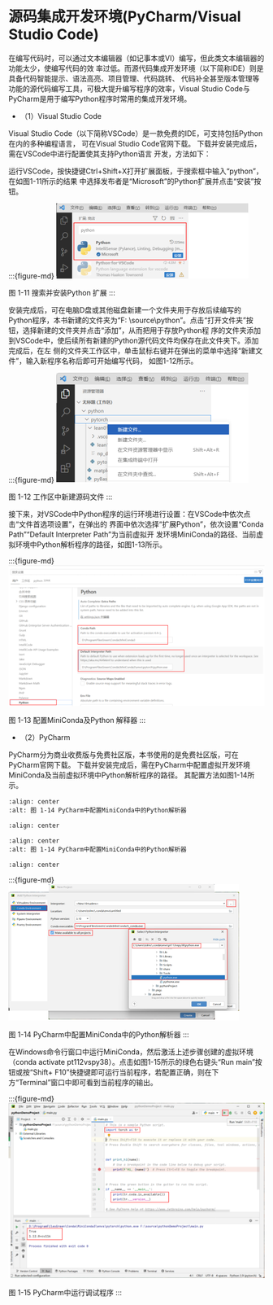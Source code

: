 # 源码集成开发环境(PyCharm/Visual Studio Code)


在编写代码时，可以通过文本编辑器（如记事本或VI）编写，但此类文本编辑器的功能太少，使编写代码的效
率过低。而源代码集成开发环境（以下简称IDE）则是具备代码智能提示、语法高亮、项目管理、代码跳转、
代码补全甚至版本管理等功能的源代码编写工具，可极大提升编写程序的效率，Visual
Studio Code与PyCharm是用于编写Python程序时常用的集成开发环境。

- （1）Visual Studio Code


Visual Studio Code（以下简称VSCode）是一款免费的IDE，可支持包括Python在内的多种编程语言，
可在Visual Studio Code官网下载。 下载并安装完成后，需在VSCode中进行配置使其支持Python语言
开发，方法如下：


运行VSCode，按快捷键Ctrl+Shift+X打开扩展面板，于搜索框中输入“python”，在如图1-11所示的结果
中选择发布者是“Microsoft”的Python扩展并点击“安装”按钮。

:::{figure-md}
<img src="../../_static/1/1.4/1-11.png" alt="图 1-11 搜索并安装Python 扩展">

图 1-11 搜索并安装Python 扩展
:::


安装完成后，可在电脑D盘或其他磁盘新建一个文件夹用于存放后续编写的Python程序，本书新建的文件夹为“F:
\source\python”。点击“打开文件夹”按钮，选择新建的文件夹并点击“添加”，从而把用于存放Python程
序的文件夹添加到VSCode中，使后续所有新建的Python源代码文件均保存在此文件夹下。添加完成后，在左
侧的文件夹工作区中，单击鼠标右键并在弹出的菜单中选择“新建文件”，输入新程序名称后即可开始编写代码，
如图1-12所示。

:::{figure-md}
<img src="../../_static/1/1.4/1-12.png" alt="图 1-12 工作区中新建源码文件">

图 1-12 工作区中新建源码文件
:::


接下来，对VSCode中Python程序的运行环境进行设置：在VSCode中依次点击“文件首选项设置”，在弹出的
界面中依次选择“扩展Python”，依次设置“Conda Path”“Default Interpreter Path”为当前虚拟开
发环境MiniConda的路径、当前虚拟环境中Python解析程序的路径，如图1-13所示。

:::{figure-md}
<img src="../../_static/1/1.4/1-13.png" alt="图 1-13 配置MiniConda及Python 解释器">

图 1-13 配置MiniConda及Python 解释器
:::



- （2）PyCharm


PyCharm分为商业收费版与免费社区版，本书使用的是免费社区版，可在PyCharm官网下载。
下载并安装完成后，需在PyCharm中配置虚拟开发环境MiniConda及当前虚拟环境中Python解析程序的路径。
其配置方法如图1-14所示。

```{image} ../../_static/1/1.4/1-14-1.png
:align: center
:alt: 图 1-14 PyCharm中配置MiniConda中的Python解析器
```

```{image} ../../_static/down_.png
:align: center
```

```{image} ../../_static/1/1.4/1-14-2.png
:align: center
:alt: 图 1-14 PyCharm中配置MiniConda中的Python解析器
```

```{image} ../../_static/down_.png
:align: center
```
:::{figure-md}
<img src="../../_static/1/1.4/1-14-3.png" alt="图 1-14 PyCharm中配置MiniConda中的Python解析器">

图 1-14 PyCharm中配置MiniConda中的Python解析器
:::


在Windows命令行窗口中运行MiniConda，然后激活上述步骤创建的虚拟环境（conda
activate pt112vspy38）。点击如图1-15所示的绿色右键头“Run main”按钮或按“Shift+
F10”快捷键即可运行当前程序，若配置正确，则在下方“Terminal”窗口中即可看到当前程序的输出。



:::{figure-md}
<img src="../../_static/1/1.4/1-15.png" alt="图 1-15 PyCharm中运行调试程序">

图 1-15 PyCharm中运行调试程序
:::
